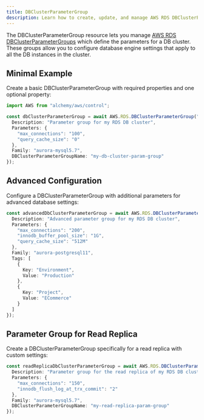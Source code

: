 ```yaml
---
title: DBClusterParameterGroup
description: Learn how to create, update, and manage AWS RDS DBClusterParameterGroups using Alchemy Cloud Control.
---
```


The DBClusterParameterGroup resource lets you manage [AWS RDS DBClusterParameterGroups](https://docs.aws.amazon.com/rds/latest/userguide/) which define the parameters for a DB cluster. These groups allow you to configure database engine settings that apply to all the DB instances in the cluster.

## Minimal Example

Create a basic DBClusterParameterGroup with required properties and one optional property:

```ts
import AWS from "alchemy/aws/control";

const dbClusterParameterGroup = await AWS.RDS.DBClusterParameterGroup("myDbClusterParamGroup", {
  Description: "Parameter group for my RDS DB cluster",
  Parameters: {
    "max_connections": "100",
    "query_cache_size": "0"
  },
  Family: "aurora-mysql5.7",
  DBClusterParameterGroupName: "my-db-cluster-param-group"
});
```

## Advanced Configuration

Configure a DBClusterParameterGroup with additional parameters for advanced database settings:

```ts
const advancedDbClusterParameterGroup = await AWS.RDS.DBClusterParameterGroup("advancedDbClusterParamGroup", {
  Description: "Advanced parameter group for my RDS DB cluster",
  Parameters: {
    "max_connections": "200",
    "innodb_buffer_pool_size": "1G",
    "query_cache_size": "512M"
  },
  Family: "aurora-postgresql11",
  Tags: [
    {
      Key: "Environment",
      Value: "Production"
    },
    {
      Key: "Project",
      Value: "ECommerce"
    }
  ]
});
```

## Parameter Group for Read Replica

Create a DBClusterParameterGroup specifically for a read replica with custom settings:

```ts
const readReplicaDbClusterParameterGroup = await AWS.RDS.DBClusterParameterGroup("readReplicaParamGroup", {
  Description: "Parameter group for the read replica of my RDS DB cluster",
  Parameters: {
    "max_connections": "150",
    "innodb_flush_log_at_trx_commit": "2"
  },
  Family: "aurora-mysql5.7",
  DBClusterParameterGroupName: "my-read-replica-param-group"
});
```